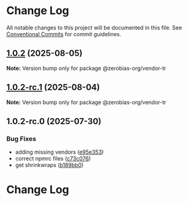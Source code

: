 # Change Log

All notable changes to this project will be documented in this file.
See [Conventional Commits](https://conventionalcommits.org) for commit guidelines.

## [1.0.2](https://github.com/zerobias-org/vendor/compare/@zerobias-org/vendor-tr@1.0.2-rc.1...@zerobias-org/vendor-tr@1.0.2) (2025-08-05)

**Note:** Version bump only for package @zerobias-org/vendor-tr





## [1.0.2-rc.1](https://github.com/zerobias-org/vendor/compare/@zerobias-org/vendor-tr@1.0.2-rc.0...@zerobias-org/vendor-tr@1.0.2-rc.1) (2025-08-04)

**Note:** Version bump only for package @zerobias-org/vendor-tr





## 1.0.2-rc.0 (2025-07-30)


### Bug Fixes

* adding missing vendors ([e95e353](https://github.com/zerobias-org/vendor/commit/e95e35309a1812973f4536f535eee460edc5414c))
* correct npmrc files ([c73c076](https://github.com/zerobias-org/vendor/commit/c73c0761e1e567cc0c2f0f8179725016d11caf8c))
* get shrinkwraps ([b189bb0](https://github.com/zerobias-org/vendor/commit/b189bb0cf53ad66427530ccc0eab7824527942d3))





# Change Log
